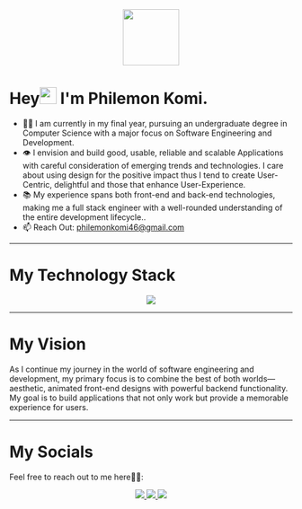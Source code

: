 <div align="center">
  <img src="https://media.giphy.com/media/M9gbBd9nbDrOTu1Mqx/giphy.gif" width="100"/>
</div>

# Hey<img src="https://media.giphy.com/media/WUlplcMpOCEmTGBtBW/giphy.gif" width="30"> I'm Philemon Komi.

- 👨‍🎓 I am currently in my final year, pursuing an undergraduate degree in Computer Science with a major focus on Software Engineering and Development.
- 👁️ I envision and build good, usable, reliable and scalable Applications with careful consideration of emerging trends and technologies. I care about using design for the positive impact thus I tend to create User-Centric, delightful and those that enhance User-Experience.
- 📚 My experience spans both front-end and back-end technologies, making me a full stack engineer with a well-rounded understanding of the entire development lifecycle..
- 📫 Reach Out: philemonkomi46@gmail.com

---

# My Technology Stack
<p align="center">
  <a href="https://skillicons.dev">
    <img src="https://skillicons.dev/icons?i=react,nodejs,html,js,css,npm,nextjs,pycharm,styledcomponents,tailwind,vscode,vercel,threejs,netlify,mongodb,postman,mysql,figma,express,git,github&perline=7" />
  </a>
</p>

---

# My Vision
As I continue my journey in the world of software engineering and development, my primary focus is to combine the best of both worlds—aesthetic, animated front-end designs with powerful backend functionality. My goal is to build applications that not only work but provide a memorable experience for users.

---

# My Socials
Feel free to reach out to me here👋📱:

<p align="center">
  <a href="https://www.instagram.com/lifewkomi">
    <img src="https://skillicons.dev/icons?i=instagram" />
  </a>
  <a href="https://www.linkedin.com/in/philemon-komi">
    <img src="https://skillicons.dev/icons?i=linkedin" />
  </a>
  <a href="https://www.x.com/lifewkomi">
    <img src="https://skillicons.dev/icons?i=twitter" />
  </a>
</p>

